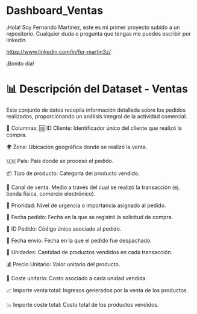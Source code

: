 # Dashboard_Ventas
¡Hola!
Soy Fernando Martinez, este es mi primer proyecto subido a un repositorio.
Cualquier duda o pregunta que tengas me puedes escribir por linkedin.

https://www.linkedin.com/in/fer-martin3z/

¡Bonito día!

# 📊 Descripción del Dataset - Ventas

Este conjunto de datos recopila información detallada sobre los pedidos realizados, proporcionando un análisis integral de la actividad comercial.

📝 Columnas:
🆔 ID Cliente: Identificador único del cliente que realizó la compra.

🌍 Zona: Ubicación geográfica donde se realizó la venta.

🇺🇳 País: País donde se procesó el pedido.

📦 Tipo de producto: Categoría del producto vendido.

🛒 Canal de venta: Medio a través del cual se realizó la transacción (ej. tienda física, comercio electrónico).

🚦 Prioridad: Nivel de urgencia o importancia asignado al pedido.

📅 Fecha pedido: Fecha en la que se registró la solicitud de compra.

🔢 ID Pedido: Código único asociado al pedido.

🚚 Fecha envío: Fecha en la que el pedido fue despachado.

🔢 Unidades: Cantidad de productos vendidos en cada transacción.

💰 Precio Unitario: Valor unitario del producto.

💸 Coste unitario: Costo asociado a cada unidad vendida.

📈 Importe venta total: Ingresos generados por la venta de los productos.

📉 Importe coste total: Costo total de los productos vendidos.
